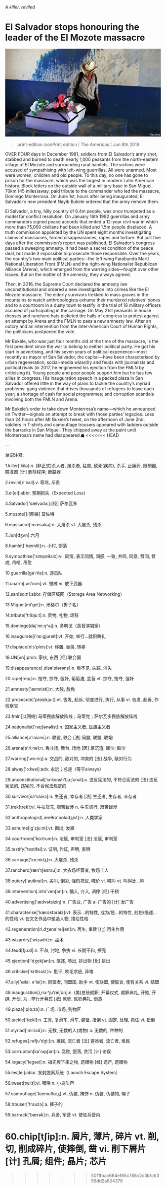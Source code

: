 ###### A killer, reviled

# El Salvador stops honouring the leader of the El Mozote massacre 

![image](images/20190608_AMP002_0.jpg) 

> print-edition iconPrint edition | The Americas | Jun 8th 2019 

OVER FOUR days in December 1981, soldiers from El Salvador’s army shot, stabbed and burned to death nearly 1,000 peasants from the north-eastern village of El Mozote and surrounding rural hamlets. The victims were accused of sympathising with left-wing guerrillas. All were unarmed. Most were women, children and old people. To this day, no one has gone to prison for the massacre, which was the largest in modern Latin American history. Block letters on the outside wall of a military base in San Miguel, 70km (45 miles)away, paid tribute to the commander who led the massacre, Domingo Monterrosa. On June 1st, hours after being inaugurated, El Salvador’s new president Nayib Bukele ordered that the army remove them. 

El Salvador, a tiny, hilly country of 6.4m people, was once trumpeted as a model for conflict resolution. On January 16th 1992 guerrillas and army commanders signed peace accords that ended a 12-year civil war in which more than 75,000 civilians had been killed and 1.5m people displaced. A truth commission appointed by the UN spent eight months investigating claims of massacres, forced disappearances, rapes and torture. But just five days after the commission’s report was published, El Salvador’s congress passed a sweeping amnesty. It had been a secret condition of the peace deal, but made it impossible to prosecute those responsible. Over the years, the country’s two main political parties—the left-wing Farabundo Martí National Liberation Front (FMLN) and the right-wing Nationalist Republican Alliance (Arena), which emerged from the warring sides—fought over other issues. But on the matter of the amnesty, they always agreed.  

Then, in 2016, the Supreme Court declared the amnesty law unconstitutional and ordered a new investigation into crimes like the El Mozote massacre. The elderly survivors trekked to mass graves in the mountains to watch anthropologists exhume their murdered relatives’ bones and to a courtroom in a dusty town to testify in the trial of 18 military officers accused of participating in the carnage. On May 21st peasants in house dresses and ranchero hats picketed the halls of congress to protest against an attempt by Arena and the FMLN to pass a new amnesty law. After an outcry and an intervention from the Inter-American Court of Human Rights, the politicians postponed the vote. 

Mr Bukele, who was just four months old at the time of the massacre, is the first president since the war to belong to neither political party. He got his start in advertising, and his seven years of political experience—most recently as mayor of San Salvador, the capital—have been characterised by urban regeneration, social-media wizardry and feuds with journalists and political rivals (in 2017, he engineered his ejection from the FMLN by criticising it). Young people and poor people support him but he has few allies in congress. His inauguration speech in a packed plaza in San Salvador offered little in the way of plans to tackle the country’s myriad problems: gang violence that drives thousands of refugees to leave each year; a shortage of cash for social programmes; and corruption scandals involving both the FMLN and Arena. 

Mr Bukele’s order to take down Monterrosa’s name—which he announced on Twitter—signals an attempt to break with those parties’ legacies. Less than 24 hours after Mr Bukele’s tweet, on the afternoon of June 2nd, soldiers in T-shirts and camouflage trousers appeared with ladders outside the barracks in San Miguel. They chipped away at the paint until Monterrosa’s name had disappeared.◼ 
<<<<<<< HEAD

-- 

 单词注释:

1.killer['kilә]:n. (非正式)杀人者, 屠杀者, 猛兽, 致死(疾病), 杀手, 止痛药, 限制器, 瞄准器 [计] 删除程序; 断路器 

2.revile[ri'vail]:v. 辱骂, 斥责 

3.el[el]:abbr. 预期损失（Expected Loss） 

4.Salvador['sælvәdɔ:]:[经] 萨尔瓦多 

5.mozote[]:[网络] 莫佐特 

6.massacre['mæsәkә]:n. 大屠杀 vt. 大屠杀, 残杀 

7.Jun[dʒʌn]:六月 

8.hamlet['hæmlit]:n. 小村, 部落 

9.sympathise['simpәθaiz]:vi. 同情, 表示同情, 同感, 一致, 共鸣, 同意, 赞同, 赞成, 吊唁, 吊慰 

10.guerrilla[gә'rilә]:n. 游击队 

11.unarm[.ʌn'ɑ:m]:vt. 缴械 vi. 放下武器 

12.san[sɑ:n]:abbr. 存储区域网（Storage Area Networking） 

13.Miguel[mi'gel]:n. 米格尔（男子名） 

14.tribute['tribju:t]:n. 贡物, 礼物, 颂辞 

15.domingo[dәj'mi:ŋ^әj]:n. 多明戈（高音演唱家） 

16.inaugurate[i'nɒ:gjureit]:vt. 开始, 举行...就职典礼 

17.displace[dis'pleis]:vt. 移置, 替换, 转移 

18.UN[ʌn]:pron. 家伙, 东西 [经] 联合国 

19.disappearance[.disә'piәrәns]:n. 看不见, 失踪, 消失 

20.rape[reip]:n. 抢夺, 掠夺, 强奸, 葡萄渣, 芸苔 vt. 掠夺, 抢夺, 强奸 

21.amnesty['æmnisti]:n. 大赦, 赦免 

22.prosecute['prɒsikju:t]:vt. 告发, 起诉, 彻底进行, 执行, 从事 vi. 告发, 起诉, 作检察官 

23.fmln[]:[网络] 马蒂民族解放阵线；马蒂党；萨尔瓦多民族解放阵线 

24.nationalist['næʃәnәlist]:n. 国家主义者, 民族主义者 

25.alliance[ә'laiәns]:n. 联盟, 联合 [法] 同盟, 联盟, 联姻 

26.arena[ә'ri:nә]:n. 角斗场, 舞台, 场地 [医] 尿沉渣, 尿沙; 脑沙 

27.warring['wɔ:riŋ]:a. 交战的, 敌对的, 冲突的 [法] 战争, 敌对行为 

28.alway['ɔ:lwei]:adv. 永远；总是（等于always） 

29.unconstitutional['ʌnkɔnsti'tju:ʃәnәl]:a. 违反宪法的, 不符合宪法的 [法] 违反宪法的, 违宪的, 不合宪法规定的 

30.survivor[sә'vaivә]:n. 生还者, 幸存者 [法] 生还者, 生存者, 辛存者 

31.trek[trek]:vi. 牛拉货车, 艰苦跋涉 n. 牛车旅行, 艰苦跋涉 

32.anthropologist[.ænθrә'pɒlәdʒist]:n. 人类学家 

33.exhume[ig'zju:m]:vt. 掘出, 发掘 

34.courtroom['kɒ:trum]:n. 法庭, 审判室 [法] 法庭, 审判室 

35.testify['testifai]:v. 证明, 作证, 声明, 表明 

36.carnage['kɑ:nidʒ]:n. 大屠杀, 残杀 

37.ranchero[ræn'tʃeәrәu]:n. 大农场经营者, 牧场工人 

38.outcry['autkrai]:n. 尖叫, 倒彩, 强烈抗议, 喊价 vi. 喊叫 vt. 叫得比...响 

39.intervention[.intә'venʃәn]:n. 插入, 介入, 调停 [经] 干预 

40.advertising['ædvәtaiziŋ]:n. 广告业, 广告 a. 广告的 [计] 发广告 

41.characterise['kærәktәraiz]:vt. 表示...的特性, 成为/是...的特性, 刻划/描述...的性格 vi. 在文艺作品中塑造人物, 描绘性格 

42.regeneration[ri.dʒenә'reiʃәn]:n. 再生, 重建 [化] 再生作用 

43.wizardry['wizәdri]:n. 巫术 

44.feud[fju:d]:n. 不和, 封地, 争执 vi. 长期不和, 擦亮 

45.ejection[i'dʒekʃәn]:n. 驱逐, 喷出, 排出物 [化] 排出 

46.criticise['kritisaiz]:v. 批评, 吹毛求疵, 非难 

47.ally['ælai. ә'lai]:n. 同盟者, 同盟国, 助手 vt. 使联盟, 使联合, 使有关系 vi. 结盟 

48.inauguration[i,nɔ:^ju'reiʃәn]:n. (美)总统就职, 开幕仪式, 就职典礼, 开始, 开辟, 开创, 为...举行开幕式 [法] 就职, 就职典礼, 创造 

49.plaza['plɑ:zә]:n. 广场, 市场, 购物区 

50.tackle['tækl]:n. 工具, 复滑车, 滑车, 装备, 扭倒 vt. 固定, 处理, 抓住 vi. 扭倒 

51.myriad['miriәd]:n. 无数, 无数的人(或物) a. 无数的, 种种的 

52.refugee[.refju'dʒi:]:n. 难民, 流亡者 [法] 避难者, 流亡者, 难民 

53.corruption[kә'rʌpʃәn]:n. 腐败, 堕落, 贪污 [计] 论误 

54.legacy['legәsi]:n. 祖先传下来之物, 遗赠物 [经] 遗产, 遗赠物 

55.les[lei]:abbr. 发射脱离系统（Launch Escape System） 

56.tweet[twi:t]:vi. 啁啾 n. 小鸟叫声 

57.camouflage['kæmuflɑ:ʒ]:vt. 伪装, 掩饰 n. 伪装, 伪装物, 幌子 

58.trouser['trauzә]:a. 裤子的 

59.barrack['bærәk]:n. 兵舍, 军营 vt. 使驻兵营内 

60.chip[tʃip]:n. 屑片, 薄片, 碎片 vt. 削, 切, 削成碎片, 使摔倒, 凿 vi. 削下屑片 [计] 孔屑; 组件; 晶片; 芯片 
=======
>>>>>>> 50f1fbac684ef65c788c2c3b1cb359dd2a904378

